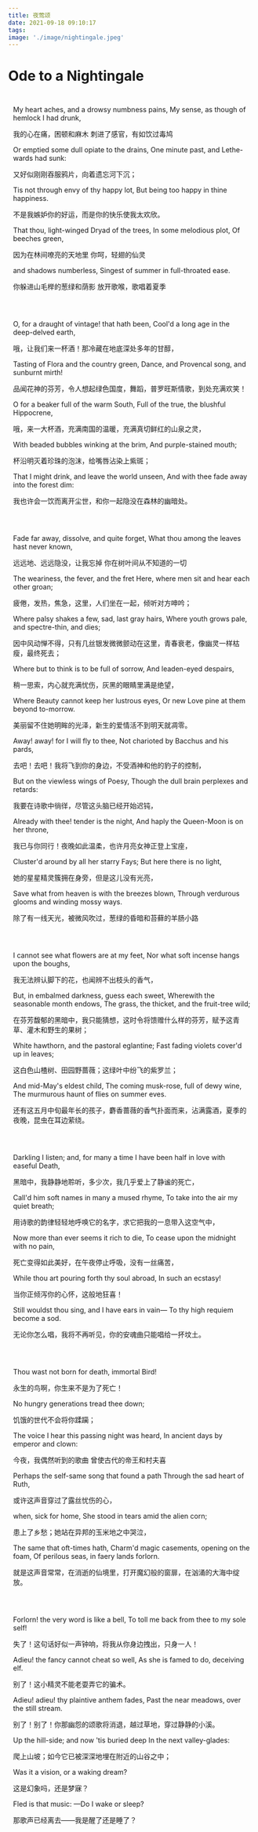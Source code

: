 ```yaml
---
title: 夜莺颂
date: 2021-09-18 09:10:17
tags:
image: './image/nightingale.jpeg'
---
```


# Ode to a Nightingale

<div style="padding:10px;margin-bottom:10px">

My heart aches, and a drowsy numbness pains, My sense, as though of hemlock I had drunk,

我的心在痛，困顿和麻木 刺进了感官，有如饮过毒鸠

Or emptied some dull opiate to the drains, One minute past, and Lethe-wards had sunk:

又好似刚刚吞服鸦片，向着遗忘河下沉；

Tis not through envy of thy happy lot, But being too happy in thine happiness.

不是我嫉妒你的好运，而是你的快乐使我太欢欣。

That thou, light-winged Dryad of the trees, In some melodious plot, Of beeches green,

因为在林间嘹亮的天地里 你呵，轻翅的仙灵

and shadows numberless, Singest of summer in full-throated ease.  

你躲进山毛榉的葱绿和荫影 放开歌喉，歌唱着夏季

</div>

<div style="padding:10px;margin-bottom:10px">

O, for a draught of vintage! that hath been, Cool'd a long age in the deep-delved earth,

哦，让我们来一杯酒！那冷藏在地底深处多年的甘醇，

Tasting of Flora and the country green, Dance, and Provencal song, and sunburnt mirth!

品闻花神的芬芳，令人想起绿色国度，舞蹈，普罗旺斯情歌，到处充满欢笑！

O for a beaker full of the warm South, Full of the true, the blushful Hippocrene,

哦，来一大杯酒，充满南国的温暖，充满真切鲜红的山泉之灵，

With beaded bubbles winking at the brim, And purple-stained mouth;

杯沿明灭着珍珠的泡沫，给嘴唇沾染上紫斑；

That I might drink, and leave the world unseen, And with thee fade away into the forest dim:

我也许会一饮而离开尘世，和你一起隐没在森林的幽暗处。

</div>

<div style="padding:10px;margin-bottom:10px">

Fade far away, dissolve, and quite forget, What thou among the leaves hast never known,

远远地、远远隐没，让我忘掉 你在树叶间从不知道的一切

The weariness, the fever, and the fret Here, where men sit and hear each other groan;

疲倦，发热，焦急，这里，人们坐在一起，倾听对方呻吟；

Where palsy shakes a few, sad, last gray hairs, Where youth grows pale, and spectre-thin, and dies;

因中风动惮不得，只有几丝银发微微颤动在这里，青春衰老，像幽灵一样枯瘦，最终死去；

Where but to think is to be full of sorrow, And leaden-eyed despairs,

稍一思索，内心就充满忧伤，灰黑的眼睛里满是绝望，

Where Beauty cannot keep her lustrous eyes, Or new Love pine at them beyond to-morrow.

美丽留不住她明眸的光泽，新生的爱情活不到明天就凋零。

Away! away! for I will fly to thee, Not charioted by Bacchus and his pards,

去吧！去吧！我将飞到你的身边，不受酒神和他的豹子的控制，

But on the viewless wings of Poesy, Though the dull brain perplexes and retards:

我要在诗歌中徜徉，尽管这头脑已经开始迟钝，

Already with thee! tender is the night, And haply the Queen-Moon is on her throne,

我已与你同行！夜晚如此温柔，也许月亮女神正登上宝座，

Cluster'd around by all her starry Fays; But here there is no light,

她的星星精灵簇拥在身旁，但是这儿没有光亮，

Save what from heaven is with the breezes blown, Through verdurous glooms and winding mossy ways.

除了有一线天光，被微风吹过，葱绿的昏暗和苔藓的羊肠小路

</div>

<div style="padding:10px;margin-bottom:10px">

I cannot see what flowers are at my feet, Nor what soft incense hangs upon the boughs,

我无法辨认脚下的花，也闻辨不出枝头的香气，

But, in embalmed darkness, guess each sweet, Wherewith the seasonable month endows, The grass, the thicket, and the fruit-tree wild;

在芬芳馥郁的黑暗中，我只能猜想，这时令将馈赠什么样的芬芳，赋予这青草、灌木和野生的果树；

White hawthorn, and the pastoral eglantine; Fast fading violets cover'd up in leaves;

这白色山楂树、田园野蔷薇；这绿叶中纷飞的紫罗兰；

And mid-May's eldest child, The coming musk-rose, full of dewy wine, The murmurous haunt of flies on summer eves.

还有这五月中旬最年长的孩子，麝香蔷薇的香气扑面而来，沾满露酒，夏季的夜晚，昆虫在耳边萦绕。

</div>

<div style="padding:10px;margin-bottom:10px">

Darkling I listen; and, for many a time I have been half in love with easeful Death,

黑暗中，我静静地聆听，多少次，我几乎爱上了静谧的死亡，

Call'd him soft names in many a mused rhyme, To take into the air my quiet breath;

用诗歌的韵律轻轻地呼唤它的名字，求它把我的一息带入这空气中，

Now more than ever seems it rich to die, To cease upon the midnight with no pain,

死亡变得如此美好，在午夜停止呼吸，没有一丝痛苦，

While thou art pouring forth thy soul abroad, In such an ecstasy!

当你正倾泻你的心怀，这般地狂喜！

Still wouldst thou sing, and I have ears in vain— To thy high requiem become a sod.

无论你怎么唱，我将不再听见，你的安魂曲只能唱给一抔坟土。

</div>

<div style="padding:10px;margin-bottom:10px">

Thou wast not born for death, immortal Bird!

永生的鸟啊，你生来不是为了死亡！

No hungry generations tread thee down;

饥饿的世代不会将你蹂躏；

The voice I hear this passing night was heard, In ancient days by emperor and clown:

今夜，我偶然听到的歌曲 曾使古代的帝王和村夫喜

Perhaps the self-same song that found a path Through the sad heart of Ruth,

或许这声音穿过了露丝忧伤的心，

when, sick for home, She stood in tears amid the alien corn;

患上了乡愁；她站在异邦的玉米地之中哭泣，

The same that oft-times hath, Charm'd magic casements, opening on the foam, Of perilous seas, in faery lands forlorn.

就是这声音常常，在消逝的仙境里，打开魔幻般的窗扉，在汹涌的大海中绽放。

</div>

<div style="padding:10px;margin-bottom:10px">

Forlorn! the very word is like a bell, To toll me back from thee to my sole self!

失了！这句话好似一声钟响，将我从你身边拽出，只身一人！

Adieu! the fancy cannot cheat so well, As she is famed to do, deceiving elf.

别了！这小精灵不能老耍弄它的骗术。

Adieu! adieu! thy plaintive anthem fades, Past the near meadows, over the still stream.

别了！别了！你那幽怨的颂歌将消退，越过草地，穿过静静的小溪。

Up the hill-side; and now 'tis buried deep In the next valley-glades:

爬上山坡；如今它已被深深地埋在附近的山谷之中；

Was it a vision, or a waking dream?

这是幻象吗，还是梦寐？

Fled is that music: —Do I wake or sleep?

那歌声已经离去——我是醒了还是睡了？

</div>